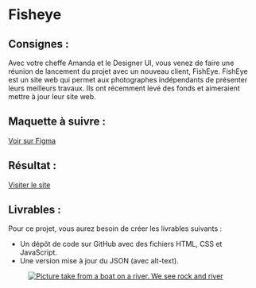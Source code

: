 <h1>Fisheye</h1>
<h2>Consignes :</h2>
<p>Avec votre cheffe Amanda et le Designer UI, vous venez de faire une réunion de lancement du projet avec un nouveau client, FishEye. FishEye est un site web qui permet aux photographes indépendants de présenter leurs meilleurs travaux. Ils ont récemment levé des fonds et aimeraient mettre à jour leur site web.</p>
<h2>Maquette à suivre :</h2>
<a href="https://www.figma.com/file/pt8xJxC1QffW4HX16QhGZJ/UI-Design-FishEye-FR?node-id=0%3A1">Voir sur Figma</a>
<h2>Résultat :</h2>
<a href="https://willy-tec.github.io/WastiauxWilliam_06_17022021/">Visiter le site</a>
<h2>Livrables :</h2>
<p>Pour ce projet, vous aurez besoin de créer les livrables suivants :
<ul>
  <li>Un dépôt de code sur GitHub avec des fichiers HTML, CSS et JavaScript.</li>
  <li>Une version mise à jour du JSON (avec alt-text).</li>
</ul>
</p>

 <div class="c-media">
	<figure class="o-skeleton o-skeleton--horizontal u-relative">
		<a class="u-block u-size-full u-absolute u-left u-top" href="#">
			<img decoding="async" referrerpolicy="no-referrer" class="u-size-full" src="https://willy-tec.github.io/WastiauxWilliam_06_17022021/assets/image/full-size/Nabeel/Travel_Boat_Wanderer.jpg" loading="lazy" alt="Picture take from a boat on a river. We see rock and river">
		</a>
	</figure>
</div>